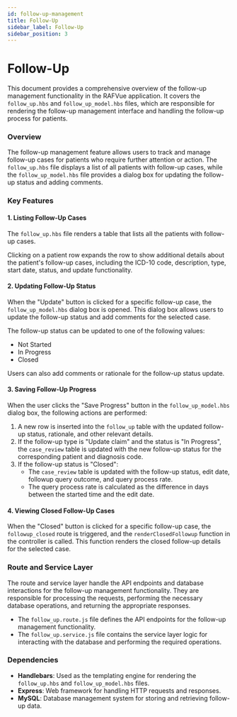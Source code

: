 ```yaml
---
id: follow-up-management
title: Follow-Up 
sidebar_label: Follow-Up 
sidebar_position: 3
---
```


# Follow-Up

This document provides a comprehensive overview of the follow-up management functionality in the RAFVue application. It covers the `follow_up.hbs` and `follow_up_model.hbs` files, which are responsible for rendering the follow-up management interface and handling the follow-up process for patients.

### Overview

The follow-up management feature allows users to track and manage follow-up cases for patients who require further attention or action. The `follow_up.hbs` file displays a list of all patients with follow-up cases, while the `follow_up_model.hbs` file provides a dialog box for updating the follow-up status and adding comments.

### Key Features

#### 1. Listing Follow-Up Cases

The `follow_up.hbs` file renders a table that lists all the patients with follow-up cases. 

Clicking on a patient row expands the row to show additional details about the patient's follow-up cases, including the ICD-10 code, description, type, start date, status, and update functionality.

#### 2. Updating Follow-Up Status

When the "Update" button is clicked for a specific follow-up case, the `follow_up_model.hbs` dialog box is opened. This dialog box allows users to update the follow-up status and add comments for the selected case.

The follow-up status can be updated to one of the following values:
- Not Started
- In Progress
- Closed

Users can also add comments or rationale for the follow-up status update.

#### 3. Saving Follow-Up Progress

When the user clicks the "Save Progress" button in the `follow_up_model.hbs` dialog box, the following actions are performed:

1. A new row is inserted into the `follow_up` table with the updated follow-up status, rationale, and other relevant details.
2. If the follow-up type is "Update claim" and the status is "In Progress", the `case_review` table is updated with the new follow-up status for the corresponding patient and diagnosis code.
3. If the follow-up status is "Closed":
   - The `case_review` table is updated with the follow-up status, edit date, followup query outcome, and query process rate.
   - The query process rate is calculated as the difference in days between the started time and the edit date.

#### 4. Viewing Closed Follow-Up Cases

When the "Closed" button is clicked for a specific follow-up case, the `followup_closed` route is triggered, and the `renderClosedFollowup` function in the controller is called. This function renders the closed follow-up details for the selected case.

### Route and Service Layer

The route and service layer handle the API endpoints and database interactions for the follow-up management functionality. They are responsible for processing the requests, performing the necessary database operations, and returning the appropriate responses.

- The `follow_up.route.js` file defines the API endpoints for the follow-up management functionality.
- The `follow_up.service.js` file contains the service layer logic for interacting with the database and performing the required operations.

### Dependencies

- **Handlebars**: Used as the templating engine for rendering the `follow_up.hbs` and `follow_up_model.hbs` files.
- **Express**: Web framework for handling HTTP requests and responses.
- **MySQL**: Database management system for storing and retrieving follow-up data.
